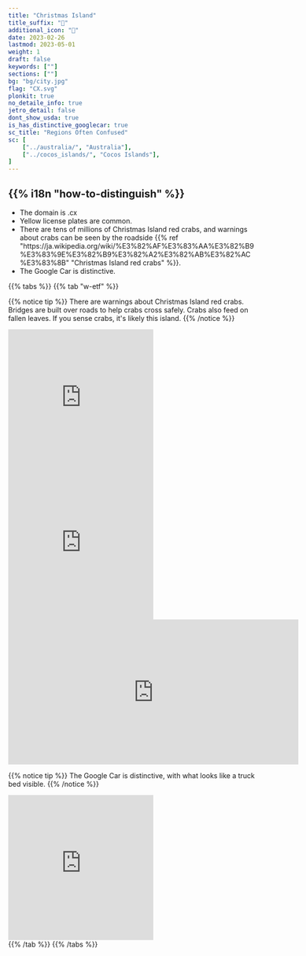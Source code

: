 ```yaml
---
title: "Christmas Island"
title_suffix: "🦀"
additional_icon: "🦀"
date: 2023-02-26
lastmod: 2023-05-01
weight: 1
draft: false
keywords: [""]
sections: [""]
bg: "bg/city.jpg"
flag: "CX.svg"
plonkit: true
no_detaile_info: true
jetro_detail: false
dont_show_usda: true
is_has_distinctive_googlecar: true
sc_title: "Regions Often Confused"
sc: [
    ["../australia/", "Australia"],
    ["../cocos_islands/", "Cocos Islands"],
]
---
```


<div class="main-description country-description">
    <h2 class="section-title">{{% i18n "how-to-distinguish" %}}</h2>
    <ul class="rule-list">
        <li>The domain is <span class="quiz">.cx</span></li>
        <li>Yellow license plates are common.</li>
        <li>There are tens of millions of Christmas Island red crabs, and warnings about <span class="quiz">crabs</span> can be seen by the roadside {{% ref "https://ja.wikipedia.org/wiki/%E3%82%AF%E3%83%AA%E3%82%B9%E3%83%9E%E3%82%B9%E3%82%A2%E3%82%AB%E3%82%AC%E3%83%8B" "Christmas Island red crabs" %}}.</li>
        <li>The Google Car is distinctive.</li>
    </ul>
</div>

{{% tabs %}}
{{% tab "w-etf" %}}

{{% notice tip %}}
There are warnings about Christmas Island red crabs. Bridges are built over roads to help crabs cross safely. Crabs also feed on fallen leaves. If you sense crabs, it's likely this island.
{{% /notice %}}
<div class="googlemap-if">
<iframe src="https://www.google.com/maps/embed?pb=!4v1682062382933!6m8!1m7!1sSBdKZ40H2M8xPSokxUtPoQ!2m2!1d-10.45355846376693!2d105.704299194019!3f315.6525438055099!4f-8.88735771874778!5f2.807657372735314" width="295" height="295" style="border:0;" allowfullscreen="" loading="lazy" referrerpolicy="no-referrer-when-downgrade"></iframe>
<iframe src="https://www.google.com/maps/embed?pb=!4v1682062906190!6m8!1m7!1sZnVGE87HfEM5LVtBiy6ovQ!2m2!1d-10.44703859057434!2d105.6639100514767!3f233.62336730438818!4f3.6153994343963234!5f0.4687534173180097" width="295" height="295" style="border:0;" allowfullscreen="" loading="lazy" referrerpolicy="no-referrer-when-downgrade"></iframe>
<iframe src="https://www.google.com/maps/embed?pb=!4v1684348885581!6m8!1m7!1sm4M9RhzWD1RSd5Q7z6b67w!2m2!1d-10.46301118685955!2d105.7070251635155!3f170.99385181542613!4f-7.527795551317951!5f1.8824448626573416" width="590" height="295" style="border:0;" allowfullscreen="" loading="lazy" referrerpolicy="no-referrer-when-downgrade"></iframe>
</div>

{{% notice tip %}}
The Google Car is distinctive, with what looks like a truck bed visible.
{{% /notice %}}
<div class="googlemap-if">
<iframe src="https://www.google.com/maps/embed?pb=!4v1682062079729!6m8!1m7!1sejxUGBHbNqL-BXXae7Sahw!2m2!1d-10.49155710793352!2d105.6312488363077!3f98.70246294049934!4f-43.500924431281184!5f1.6739744811632447" width="295" height="295" style="border:0;" allowfullscreen="" loading="lazy" referrerpolicy="no-referrer-when-downgrade"></iframe>
</div>
{{% /tab %}}
{{% /tabs %}}

